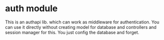 # auth module
This is an authapi lib. which can work as middleware for authentication. You can use it directly without creating model for database and controllers and session manager for this. You just config the database and forget.
